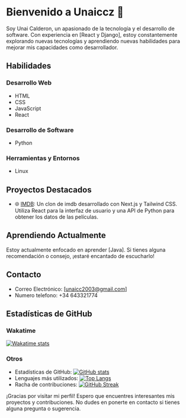 # Bienvenido a Unaiccz 👋

Soy Unai Calderon, un apasionado de la tecnología y el desarrollo de software. Con experiencia en [React y Django], estoy constantemente explorando nuevas tecnologías y aprendiendo nuevas habilidades para mejorar mis capacidades como desarrollador.

## Habilidades

### Desarrollo Web
- HTML
- CSS
- JavaScript
- React

### Desarrollo de Software
- Python

### Herramientas y Entornos
- Linux

## Proyectos Destacados

- 🌐 [IMDB](https://github.com/unaiccz/idmb): Un clon de imdb desarrollado con Next.js y Tailwind CSS. Utiliza React para la interfaz de usuario y una API de Python para obtener los datos de las películas.

## Aprendiendo Actualmente

Estoy actualmente enfocado en aprender [Java]. Si tienes alguna recomendación o consejo, ¡estaré encantado de escucharlo!

## Contacto

- Correo Electrónico: [unaicc2003@gmail.com]
- Numero telefono: +34 643321774

## Estadísticas de GitHub

### Wakatime 
[![Wakatime stats](https://github-readme-stats.vercel.app/api/wakatime?username=unaiccz&api_key=waka_133d67d5-d34d-4062-8519-b6a88ea8fe86)](https://github.com/anuraghazra/github-readme-stats)

### Otros
- Estadísticas de GitHub: [![GitHub stats](https://github-readme-stats.vercel.app/api?username=unaiccz&show_icons=true&theme=chartreuse-dark)](https://github.com/anuraghazra/github-readme-stats)
- Lenguajes más utilizados: [![Top Langs](https://github-readme-stats.vercel.app/api/top-langs/?username=unaiccz&layout=compact&theme=chartreuse-dark)](https://github.com/anuraghazra/github-readme-stats)
- Racha de contribuciones: [![GitHub Streak](https://github-readme-streak-stats.herokuapp.com/?user=unaiccz&theme=tokyonight)](https://git.io/streak-stats)

¡Gracias por visitar mi perfil! Espero que encuentres interesantes mis proyectos y contribuciones. No dudes en ponerte en contacto si tienes alguna pregunta o sugerencia.
